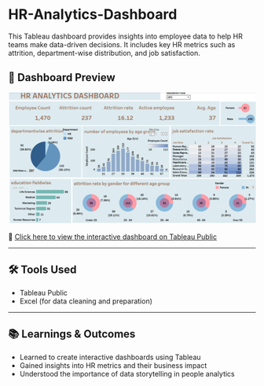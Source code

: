 # HR-Analytics-Dashboard
This Tableau dashboard provides insights into employee data to help HR teams make data-driven decisions. It includes key HR metrics such as attrition, department-wise distribution, and job satisfaction.
## 📸 Dashboard Preview

![Dashboard Preview](<HR Analytics Dashboard.png>
)

🔗 [Click here to view the interactive dashboard on Tableau Public](https://public.tableau.com/views/HRAnalyticsDashboard_17536267695630/HRAnalyticsdashboard?:language=en-US&publish=yes&:sid=&:redirect=auth&:display_count=n&:origin=viz_share_link)

---

## 🛠 Tools Used

- Tableau Public
- Excel (for data cleaning and preparation)

---

## 📚 Learnings & Outcomes

- Learned to create interactive dashboards using Tableau
- Gained insights into HR metrics and their business impact
- Understood the importance of data storytelling in people analytics

